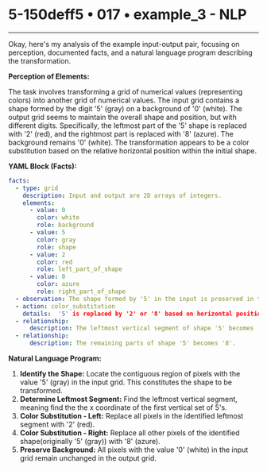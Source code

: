 # 5-150deff5 • 017 • example_3 - NLP

---
Okay, here's my analysis of the example input-output pair, focusing on perception, documented facts, and a natural language program describing the transformation.

**Perception of Elements:**

The task involves transforming a grid of numerical values (representing colors) into another grid of numerical values. The input grid contains a shape formed by the digit '5' (gray) on a background of '0' (white). The output grid seems to maintain the overall shape and position, but with different digits.  Specifically, the leftmost part of the '5' shape is replaced with '2' (red), and the rightmost part is replaced with '8' (azure). The background remains '0' (white). The transformation appears to be a color substitution based on the relative horizontal position within the initial shape.

**YAML Block (Facts):**



```yaml
facts:
  - type: grid
    description: Input and output are 2D arrays of integers.
    elements:
      - value: 0
        color: white
        role: background
      - value: 5
        color: gray
        role: shape
      - value: 2
        color: red
        role: left_part_of_shape
      - value: 8
        color: azure
        role: right_part_of_shape
  - observation: The shape formed by '5' in the input is preserved in the output.
  - action: color_substitution
    details:  '5' is replaced by '2' or '8' based on horizontal position.
  - relationship:
      description: The leftmost vertical segment of shape '5' becomes '2'.
  - relationship:
      description: The remaining parts of shape '5' becomes '8'.
```



**Natural Language Program:**

1.  **Identify the Shape:** Locate the contiguous region of pixels with the value '5' (gray) in the input grid. This constitutes the shape to be transformed.
2.  **Determine Leftmost Segment:** Find the leftmost vertical segment, meaning find the the x coordinate of the first vertical set of 5's.
3.  **Color Substitution - Left:** Replace all pixels in the identified leftmost segment with '2' (red).
4.  **Color Substitution - Right:** Replace all other pixels of the identified shape(originally '5' (gray)) with '8' (azure).
5.  **Preserve Background:** All pixels with the value '0' (white) in the input grid remain unchanged in the output grid.


